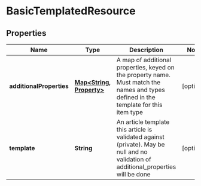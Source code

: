 
# BasicTemplatedResource

## Properties
Name | Type | Description | Notes
------------ | ------------- | ------------- | -------------
**additionalProperties** | [**Map&lt;String, Property&gt;**](Property.md) | A map of additional properties, keyed on the property name.  Must match the names and types defined in the template for this item type |  [optional]
**template** | **String** | An article template this article is validated against (private). May be null and no validation of additional_properties will be done |  [optional]



